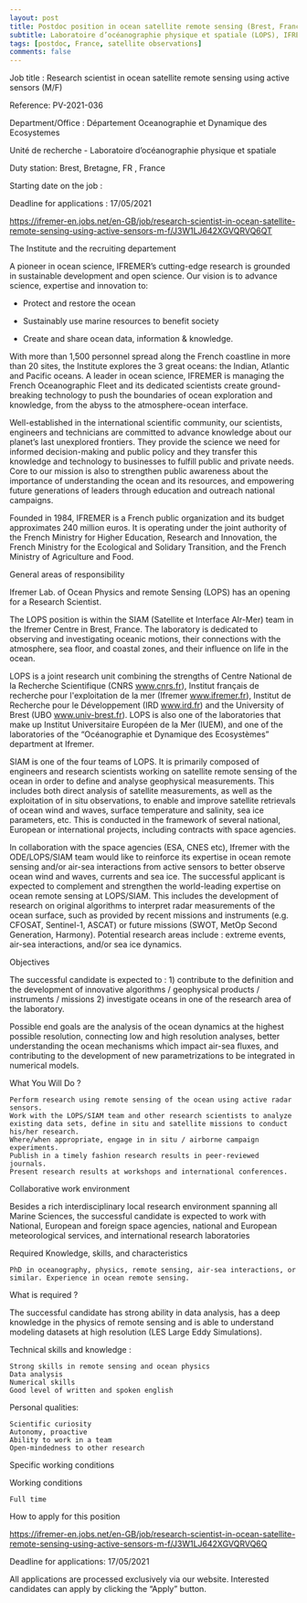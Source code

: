 ```yaml
---
layout: post
title: Postdoc position in ocean satellite remote sensing (Brest, France)
subtitle: Laboratoire d’océanographie physique et spatiale (LOPS), IFREMER
tags: [postdoc, France, satellite observations]
comments: false
---
```


Job title : Research scientist in ocean satellite remote sensing using active sensors (M/F)

Reference:  PV-2021-036

Department/Office :  Département Oceanographie et Dynamique des Ecosystemes

Unité de recherche - Laboratoire d’océanographie physique et spatiale

Duty station:  Brest, Bretagne, FR , France

Starting date on the job :

Deadline for applications : 17/05/2021

 

https://ifremer-en.jobs.net/en-GB/job/research-scientist-in-ocean-satellite-remote-sensing-using-active-sensors-m-f/J3W1LJ642XGVQRVQ6QT
 

The Institute and the recruiting departement

A pioneer in ocean science, IFREMER’s cutting-edge research is grounded in sustainable development and open science. Our vision is to advance science, expertise and innovation to:

- Protect and restore the ocean

- Sustainably use marine resources to benefit society

- Create and share ocean data, information & knowledge.

With more than 1,500 personnel spread along the French coastline in more than 20 sites, the Institute explores the 3 great oceans: the Indian, Atlantic and Pacific oceans. A leader in ocean science, IFREMER is managing the French Oceanographic Fleet and its dedicated scientists create ground-breaking technology to push the boundaries of ocean exploration and knowledge, from the abyss to the atmosphere-ocean interface.

Well-established in the international scientific community, our scientists, engineers and technicians are committed to advance knowledge about our planet’s last unexplored frontiers. They provide the science we need for informed decision-making and public policy and they transfer this knowledge and technology to businesses to fulfill public and private needs. Core to our mission is also to strengthen public awareness about the importance of understanding the ocean and its resources, and empowering future generations of leaders through education and outreach national campaigns.

Founded in 1984, IFREMER is a French public organization and its budget approximates 240 million euros. It is operating under the joint authority of the French Ministry for Higher Education, Research and Innovation, the French Ministry for the Ecological and Solidary Transition, and the French Ministry of Agriculture and Food.

 
General areas of responsibility

Ifremer Lab. of Ocean Physics and remote Sensing (LOPS) has an opening for a Research Scientist. 

The LOPS  position is within the SIAM (Satellite et Interface AIr-Mer) team in the Ifremer Centre in Brest, France. The laboratory is dedicated to observing and investigating oceanic motions, their connections with the atmosphere, sea floor, and coastal zones,  and their influence on life in the ocean.

LOPS is a joint research unit combining the strengths of  Centre National de la Recherche Scientifique  (CNRS www.cnrs.fr),  Institut français de recherche pour l'exploitation de la mer (Ifremer www.ifremer.fr), Institut de Recherche pour le Développement (IRD www.ird.fr) and the University of Brest (UBO www.univ-brest.fr). LOPS is also one of the laboratories that make up Institut Universitaire Européen de la Mer (IUEM), and one of the laboratories of the “Océanographie et Dynamique des Ecosystèmes” department at Ifremer. 

SIAM is one of the four teams of LOPS. It is primarily composed of engineers and research scientists working on satellite remote sensing of the ocean in order to define and analyse geophysical measurements.  This includes both direct analysis of satellite measurements, as well as the exploitation of in situ observations, to enable and improve satellite retrievals of ocean wind and waves, surface temperature and salinity, sea ice parameters, etc. This is conducted in the framework of several national, European or international projects, including contracts with space agencies.

In collaboration with the space agencies (ESA, CNES etc), Ifremer with the ODE/LOPS/SIAM team would like to reinforce its expertise in ocean remote sensing and/or air-sea interactions from active sensors to better observe ocean wind and waves, currents and sea ice. The successful applicant is expected to complement and strengthen the world-leading expertise on ocean remote sensing at LOPS/SIAM. This includes the development of research on original algorithms to interpret radar measurements of the ocean surface, such as provided by recent missions and instruments (e.g. CFOSAT, Sentinel-1, ASCAT) or future missions (SWOT, MetOp Second Generation, Harmony). Potential research areas include : extreme events, air-sea interactions, and/or sea ice dynamics. 

 


Objectives

The successful candidate is expected to : 1)  contribute to the definition and the development of innovative  algorithms / geophysical products / instruments / missions 2) investigate oceans in one of the research area of the laboratory.

Possible end goals are the analysis of the ocean dynamics at the highest possible resolution, connecting low and high resolution analyses, better understanding the ocean mechanisms which impact air-sea fluxes, and contributing to the development of new parametrizations to be integrated in numerical models.



What You Will Do ? 

    Perform research using remote sensing of the ocean using active radar sensors.
    Work with the LOPS/SIAM team and other research scientists to analyze existing data sets, define in situ and satellite missions to conduct his/her research.
    Where/when appropriate, engage in in situ / airborne campaign experiments.
    Publish in a timely fashion research results in peer-reviewed journals.
    Present research results at workshops and international conferences.


Collaborative work environment

Besides a rich interdisciplinary local research environment spanning all Marine Sciences, the successful candidate is expected to work with National, European and foreign space agencies, national and European meteorological services, and international research laboratories 

 
Required Knowledge, skills, and characteristics

    PhD in oceanography, physics, remote sensing, air-sea interactions, or similar. Experience in ocean remote sensing.



What is required ?

The successful candidate has strong ability in data analysis, has a deep knowledge in the physics of remote sensing and is able to understand modeling datasets at high resolution (LES Large Eddy Simulations).

 

Technical skills and knowledge :

    Strong skills in remote sensing and ocean physics
    Data analysis
    Numerical skills
    Good level of written and spoken english

 

Personal qualities:

    Scientific curiosity
    Autonomy, proactive
    Ability to work in a team
    Open-mindedness to other research

Specific working conditions

 Working conditions

    Full time

 How to apply for this position

https://ifremer-en.jobs.net/en-GB/job/research-scientist-in-ocean-satellite-remote-sensing-using-active-sensors-m-f/J3W1LJ642XGVQRVQ6Q

Deadline for applications: 17/05/2021

All applications are processed exclusively via our website. Interested candidates can apply by clicking the “Apply” button. 
